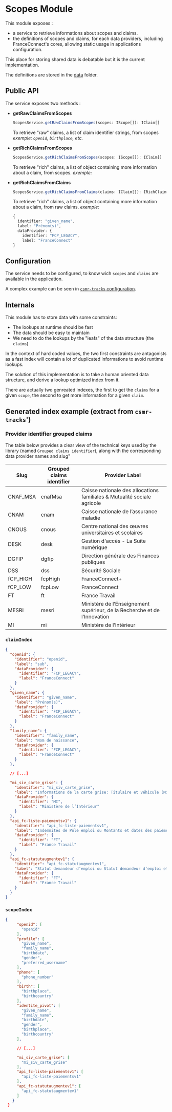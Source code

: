 # Scopes Module

This module exposes :

- a service to retrieve informations about scopes and claims.
- the definitions of scopes and claims, for each data providers, including FranceConnect's cores, allowing static usage in applications configuration.

This place for storing shared data is debatable but it is the current implementation.

The definitions are stored in the [data](./src/data/) folder.

## Public API

The service exposes two methods :

- **getRawClaimsFromScopes**

  ```ts
  ScopesService.getRawClaimsFromScopes(scopes: IScope[]): IClaim[]
  ```

  To retrieve "raw" claims, a list of claim identifier strings, from scopes  
  _exemple: `openid`, `birthplace`, etc._

- **getRichClaimsFromScopes**

  ```ts
  ScopesService.getRichClaimsFromScopes(scopes: IScope[]): IClaim[]
  ```

  To retrieve "rich" claims, a list of object containing more information about a claim, from scopes.
  _exemple:_

- **getRichClaimsFromClaims**

  ```ts
  ScopesService.getRichClaimsFromClaims(claims: IClaim[]): IRichClaim[]
  ```

  To retrieve "rich" claims, a list of object containing more information about a claim, from raw claims.
  _exemple:_

  ```ts
  {
    identifier: "given_name",
    label: "Prénom(s)",
    dataProvider: {
      identifier: "FCP_LEGACY",
      label: "FranceConnect"
  }
  ```

## Configuration

The service needs to be configured, to know wich `scopes` and `claims` are available in the application.

A complex example can be seen in [`csmr-tracks` configuration](../../instances/csmr-tracks/src/config/scopes.ts).

## Internals

This module has to store data with some constraints:

- The lookups at runtime should be fast
- The data should be easy to maintain
- We need to do the lookups by the "leafs" of the data structure (the `claims`)

In the context of hard coded values, the two first constraints are antagonists as a fast index will contain a lot of duplicated informations to avoid runtime lookups.

The solution of this implementation is to take a human oriented data structure, and derive a lookup optimized index from it.

There are actually two genreated indexes, the first to get the `claims` for a given `scope`, the second to get more information for a given `claim`.

## Generated index example (extract from `csmr-tracks`')

### Provider identifier grouped claims

The table below provides a clear view of the technical keys used by the library (named `Grouped claims identifier`), along with the corresponding data provider names and slug"

| Slug     | Grouped claims identifier | Provider Label                                                            |
| -------- | ------------------------- | ------------------------------------------------------------------------- |
| CNAF_MSA | cnafMsa                   | Caisse nationale des allocations familiales & Mutualité sociale agricole  |
| CNAM     | cnam                      | Caisse nationale de l’assurance maladie                                   |
| CNOUS    | cnous                     | Centre national des œuvres universitaires et scolaires                    |
| DESK     | desk                      | Gestion d'accès - La Suite numérique                                      |
| DGFIP    | dgfip                     | Direction générale des Finances publiques                                 |
| DSS      | dss                       | Sécurité Sociale                                                          |
| fCP_HIGH | fcpHigh                   | FranceConnect+                                                            |
| fCP_LOW  | fcpLow                    | FranceConnect                                                             |
| FT       | ft                        | France Travail                                                            |
| MESRI    | mesri                     | Ministère de l’Enseignement supérieur, de la Recherche et de l’Innovation |
| MI       | mi                        | Ministère de l’Intérieur                                                  |

### `claimIndex`

```json
{
  "openid": {
    "identifier": "openid",
    "label": "sub",
    "dataProvider": {
      "identifier": "FCP_LEGACY",
      "label": "FranceConnect"
    }
  },
  "given_name": {
    "identifier": "given_name",
    "label": "Prénom(s)",
    "dataProvider": {
      "identifier": "FCP_LEGACY",
      "label": "FranceConnect"
    }
  },
  "family_name": {
    "identifier": "family_name",
    "label": "Nom de naissance",
    "dataProvider": {
      "identifier": "FCP_LEGACY",
      "label": "FranceConnect"
    }
  },

  // [...]

  "mi_siv_carte_grise": {
    "identifier": "mi_siv_carte_grise",
    "label": "Informations de la carte grise: Titulaire et véhicule (Ministère de l’Intérieur)",
    "dataProvider": {
      "identifier": "MI",
      "label": "Ministère de l’Intérieur"
    }
  },
  "api_fc-liste-paiementsv1": {
    "identifier": "api_fc-liste-paiementsv1",
    "label": "Indemnités de Pôle emploi ou Montants et dates des paiements France Travail",
    "dataProvider": {
      "identifier": "FT",
      "label": "France Travail"
    }
  },
  "api_fc-statutaugmentev1": {
    "identifier": "api_fc-statutaugmentev1",
    "label": "Statut demandeur d’emploi ou Statut demandeur d’emploi et identité",
    "dataProvider": {
      "identifier": "FT",
      "label": "France Travail"
    }
  }
}
```

### `scopeIndex`

```json
{
     "openid": [
       "openid"
     ],
     "profile": [
       "given_name",
       "family_name",
       "birthdate",
       "gender",
       "preferred_username"
     ],
     "phone": [
       "phone_number"
     ],
     "birth": [
       "birthplace",
       "birthcountry"
     ],
     "identite_pivot": [
       "given_name",
       "family_name",
       "birthdate",
       "gender",
       "birthplace",
       "birthcountry"
     ],

     // [...]

     "mi_siv_carte_grise": [
       "mi_siv_carte_grise"
     ],
     "api_fc-liste-paiementsv1": [
       "api_fc-liste-paiementsv1"
     ],
     "api_fc-statutaugmentev1": [
       "api_fc-statutaugmentev1"
     ]
   }
 }
```
